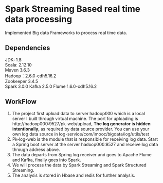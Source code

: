 
# Spark Streaming Based real time data processing
Implemented Big data Frameworks to process real time data.

## Dependencies
JDK: 1.8  
Scala: 2.12.10  
Maven 3.6.3  
Hadoop：2.6.0-cdh5.16.2  
Zookeeper 3.4.5  
Spark 3.0.0
Kafka 2.5.0
Flume 1.6.0-cdh5.16.2

## WorkFlow
1. The project first upload data to server hadoop000 which is a local 
server I built through virtual machine. The 
port for uploading is http://hadoop000:9527/pk-web/upload, 
<strong>The log generator is hidden intentionally</strong>, as required by data source provider.
You can use your own log data source in log-service/com/imooc/bigdata/log/utils/test
2. Pk-log-web is the module that is responsible for receiving log data.
Start a Spring boot server at the server hadoop000:9527 and receive log data through address above.
3. The data departs from Spring log receiver and goes to Apache Flume and Kafka, finally goes into Spark.
4. We will process the data by Spark Streaming and Spark Structured Streaming.
5. The analysis is stored in Hbase and redis for further analysis.